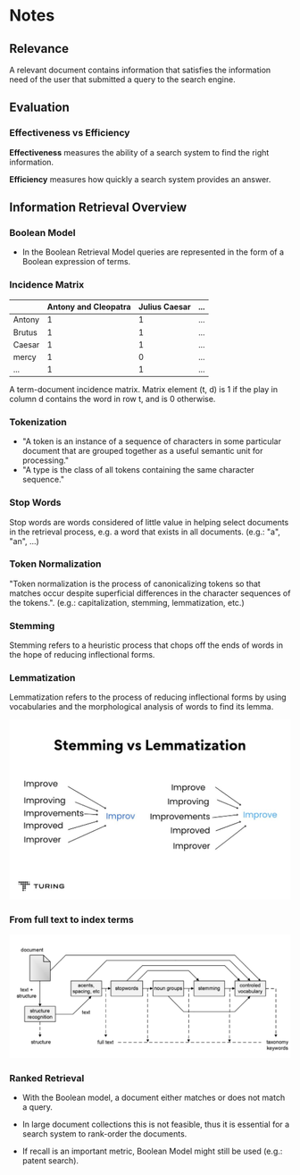 # Notes

## Relevance

A relevant document contains information that satisfies the information need of the user that submitted a query to the search engine.

## Evaluation

### Effectiveness vs Efficiency

**Effectiveness** measures the ability of a search system to find the right information.

**Efficiency** measures how quickly a search system provides an answer.

## Information Retrieval Overview

### Boolean Model

- In the Boolean Retrieval Model queries are represented in the form of a Boolean expression of terms.

### Incidence Matrix

|        | Antony and Cleopatra | Julius Caesar | ... |
| ------ | -------------------- | ------------- | --- |
| Antony | 1                    | 1             | ... |
| Brutus | 1                    | 1             | ... |
| Caesar | 1                    | 1             | ... |
| mercy  | 1                    | 0             | ... |
| ...    | 1                    | 1             | ... |

A term-document incidence matrix. Matrix element (t, d) is 1 if the play in column d contains the word in row t, and is 0 otherwise.

### Tokenization

-   "A token is an instance of a sequence of characters in some particular document that
    are grouped together as a useful semantic unit for processing."
-   "A type is the class of all tokens containing the same character sequence."

### Stop Words

Stop words are words considered of little value in helping select documents in the retrieval process, e.g. a word that exists in all documents. (e.g.: "a", "an", ...)

### Token Normalization

"Token normalization is the process of canonicalizing tokens so that matches occur despite superficial differences in the character sequences of the tokens.". (e.g.: capitalization, stemming, lemmatization, etc.)

### Stemming

Stemming refers to a heuristic process that chops off the ends of words in the hope of reducing inflectional forms.

### Lemmatization

Lemmatization refers to the process of reducing inflectional forms by using vocabularies and the morphological analysis of words to find its lemma.

![Difference between stemming and lemmatization](./assets/stem_lem.jpg)

### From full text to index terms

![From full text to index terms](./assets/text_to_idx.png)

### Ranked Retrieval

- With the Boolean model, a document either matches or does not match a query.

- In large document collections this is not feasible, thus it is essential for a search system to rank-order the documents.

- If recall is an important metric, Boolean Model might still be used (e.g.: patent search).